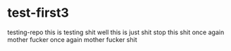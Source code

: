 # test-first3
testing-repo
this is testing shit 
 well this is just shit
 stop this shit once again mother fucker once again mother fucker shit
